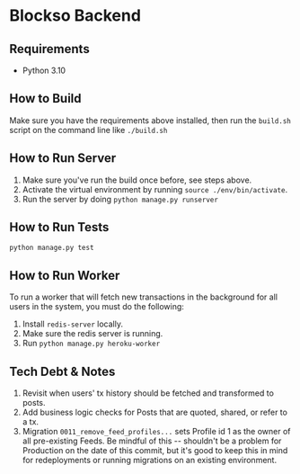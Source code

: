 # Blockso Backend

## Requirements 
 - Python 3.10

## How to Build  
Make sure you have the requirements above installed, then run the `build.sh` script on the command line like `./build.sh`

## How to Run Server  
1. Make sure you've run the build once before, see steps above.
2. Activate the virtual environment by running `source ./env/bin/activate`.
3. Run the server by doing `python manage.py runserver`  

## How to Run Tests  
`python manage.py test`

## How to Run Worker  
To run a worker that will fetch new transactions in the background for all users in the system, you must do the following:  
1. Install `redis-server` locally.
2. Make sure the redis server is running.
2. Run `python manage.py heroku-worker`

## Tech Debt & Notes  
1. Revisit when users' tx history should be fetched and transformed to posts.  
2. Add business logic checks for Posts that are quoted, shared, or refer to a tx.
3. Migration `0011_remove_feed_profiles...` sets Profile id 1 as the owner of all pre-existing Feeds. Be mindful of this -- shouldn't be a problem for Production on the date of this commit, but it's good to keep this in mind for redeployments or running migrations on an existing environment.
